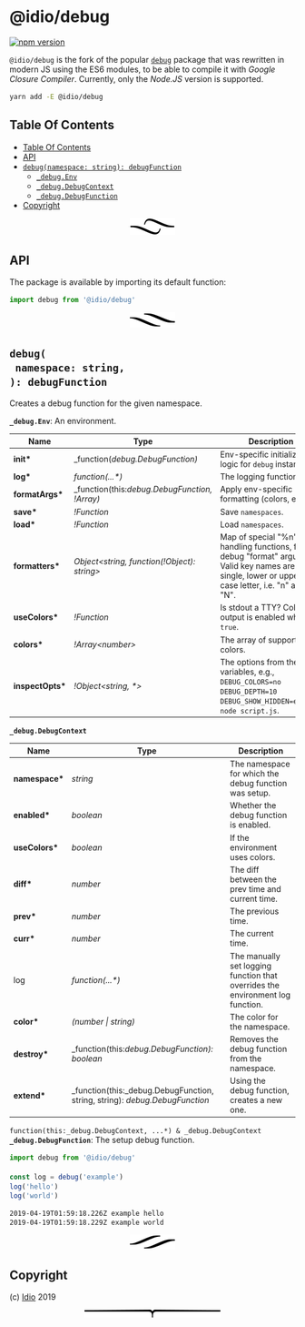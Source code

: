 # @idio/debug

[![npm version](https://badge.fury.io/js/%40idio%2Fdebug.svg)](https://npmjs.org/package/@idio/debug)

`@idio/debug` is the fork of the popular [`debug`](https://github.com/visionmedia/debug/) package that was rewritten in modern JS using the ES6 modules, to be able to compile it with _Google Closure Compiler_. Currently, only the _Node.JS_ version is supported.

```sh
yarn add -E @idio/debug
```

## Table Of Contents

- [Table Of Contents](#table-of-contents)
- [API](#api)
- [`debug(namespace: string): debugFunction`](#debugnamespace-string-debugfunction)
  * [`_debug.Env`](#type-_debugenv)
  * [`_debug.DebugContext`](#type-_debugdebugcontext)
  * [`_debug.DebugFunction`](#type-_debugdebugfunction)
- [Copyright](#copyright)

<p align="center"><a href="#table-of-contents"><img src=".documentary/section-breaks/0.svg?sanitize=true"></a></p>

## API

The package is available by importing its default function:

```js
import debug from '@idio/debug'
```

<p align="center"><a href="#table-of-contents"><img src=".documentary/section-breaks/1.svg?sanitize=true"></a></p>

## `debug(`<br/>&nbsp;&nbsp;`namespace: string,`<br/>`): debugFunction`

Creates a debug function for the given namespace.

__<a name="type-_debugenv">`_debug.Env`</a>__: An environment.

|       Name       |                       Type                        |                                                                     Description                                                                      |
| ---------------- | ------------------------------------------------- | ---------------------------------------------------------------------------------------------------------------------------------------------------- |
| __init*__        | _function(_debug.DebugFunction)_                  | Env-specific initialization logic for `debug` instances.                                                                                             |
| __log*__         | _function(...*)_                                  | The logging function.                                                                                                                                |
| __formatArgs*__  | _function(this:_debug.DebugFunction, !Array)_     | Apply env-specific formatting (colors, etc.).                                                                                                        |
| __save*__        | _!Function_                                       | Save `namespaces`.                                                                                                                                   |
| __load*__        | _!Function_                                       | Load `namespaces`.                                                                                                                                   |
| __formatters*__  | _Object&lt;string, function(!Object): string&gt;_ | Map of special "%n" handling functions, for the debug "format" argument. Valid key names are a single, lower or upper-case letter, i.e. "n" and "N". |
| __useColors*__   | _!Function_                                       | Is stdout a TTY? Colored output is enabled when `true`.                                                                                              |
| __colors*__      | _!Array&lt;number&gt;_                            | The array of supported colors.                                                                                                                       |
| __inspectOpts*__ | _!Object&lt;string, *&gt;_                        | The options from the env variables, e.g., `DEBUG_COLORS=no DEBUG_DEPTH=10 DEBUG_SHOW_HIDDEN=enabled node script.js`.                                 |

__<a name="type-_debugdebugcontext">`_debug.DebugContext`</a>__

|      Name      |                                    Type                                     |                                  Description                                   |
| -------------- | --------------------------------------------------------------------------- | ------------------------------------------------------------------------------ |
| __namespace*__ | _string_                                                                    | The namespace for which the debug function was setup.                          |
| __enabled*__   | _boolean_                                                                   | Whether the debug function is enabled.                                         |
| __useColors*__ | _boolean_                                                                   | If the environment uses colors.                                                |
| __diff*__      | _number_                                                                    | The diff between the prev time and current time.                               |
| __prev*__      | _number_                                                                    | The previous time.                                                             |
| __curr*__      | _number_                                                                    | The current time.                                                              |
| log            | _function(...*)_                                                            | The manually set logging function that overrides the environment log function. |
| __color*__     | _(number \| string)_                                                        | The color for the namespace.                                                   |
| __destroy*__   | _function(this:_debug.DebugFunction): boolean_                              | Removes the debug function from the namespace.                                 |
| __extend*__    | _function(this:_debug.DebugFunction, string, string): _debug.DebugFunction_ | Using the debug function, creates a new one.                                   |

`function(this:_debug.DebugContext, ...*) & _debug.DebugContext` __<a name="type-_debugdebugfunction">`_debug.DebugFunction`</a>__: The setup debug function.

```js
import debug from '@idio/debug'

const log = debug('example')
log('hello')
log('world')
```
```
2019-04-19T01:59:18.226Z example hello
2019-04-19T01:59:18.229Z example world
```

<p align="center"><a href="#table-of-contents"><img src=".documentary/section-breaks/2.svg?sanitize=true"></a></p>

## Copyright

(c) [Idio][1] 2019

[1]: https://idio.cc

<p align="center"><a href="#table-of-contents"><img src=".documentary/section-breaks/-1.svg?sanitize=true"></a></p>